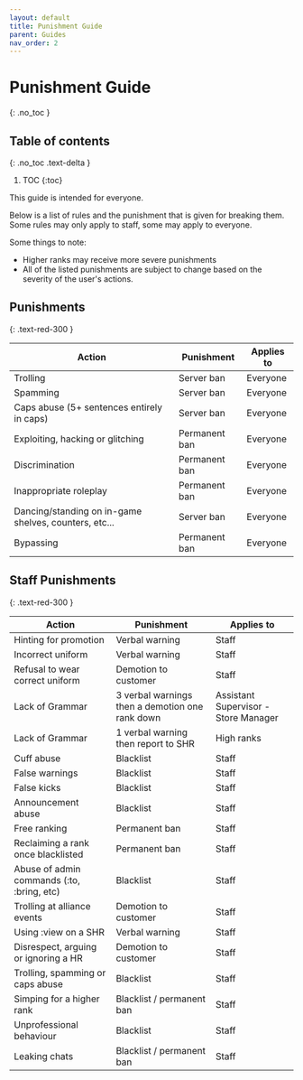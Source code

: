 ```yaml
---
layout: default
title: Punishment Guide
parent: Guides
nav_order: 2
---
```

# Punishment Guide
{: .no_toc }

## Table of contents
{: .no_toc .text-delta }

1. TOC
{:toc}

This guide is intended for everyone.

Below is a list of rules and the punishment that is given for breaking them. Some rules may only apply to staff, some may apply to everyone.

Some things to note:
- Higher ranks may receive more severe punishments
- All of the listed punishments are subject to change based on the severity of the user's actions.

## Punishments
{: .text-red-300 } 

| Action | Punishment | Applies to |
| ------ | ---------- | ---------- |
| Trolling | Server ban | Everyone |
| Spamming | Server ban | Everyone |
| Caps abuse (5+ sentences entirely in caps) | Server ban | Everyone |
| Exploiting, hacking or glitching | Permanent ban | Everyone |
| Discrimination | Permanent ban | Everyone |
| Inappropriate roleplay | Permanent ban | Everyone |
| Dancing/standing on in-game shelves, counters, etc... | Server ban | Everyone |
| Bypassing | Permanent ban | Everyone |


## Staff Punishments
{: .text-red-300 } 

| Action | Punishment | Applies to |
| ------ | ---------- | ---------- |
| Hinting for promotion | Verbal warning | Staff |
| Incorrect uniform | Verbal warning | Staff |
| Refusal to wear correct uniform | Demotion to customer | Staff |
| Lack of Grammar | 3 verbal warnings then a demotion one rank down | Assistant Supervisor - Store Manager |
| Lack of Grammar | 1 verbal warning then report to SHR | High ranks |
| Cuff abuse | Blacklist | Staff |
| False warnings | Blacklist | Staff |
| False kicks | Blacklist | Staff |
| Announcement abuse | Blacklist | Staff |
| Free ranking | Permanent ban | Staff |
| Reclaiming a rank once blacklisted | Permanent ban | Staff |
| Abuse of admin commands (:to, :bring, etc) | Blacklist | Staff |
| Trolling at alliance events | Demotion to customer | Staff |
| Using :view on a SHR | Verbal warning | Staff |
| Disrespect, arguing or ignoring a HR | Demotion to customer | Staff |
| Trolling, spamming or caps abuse | Blacklist | Staff |
| Simping for a higher rank | Blacklist / permanent ban | Staff |
| Unprofessional behaviour | Blacklist | Staff |
| Leaking chats | Blacklist / permanent ban | Staff |
